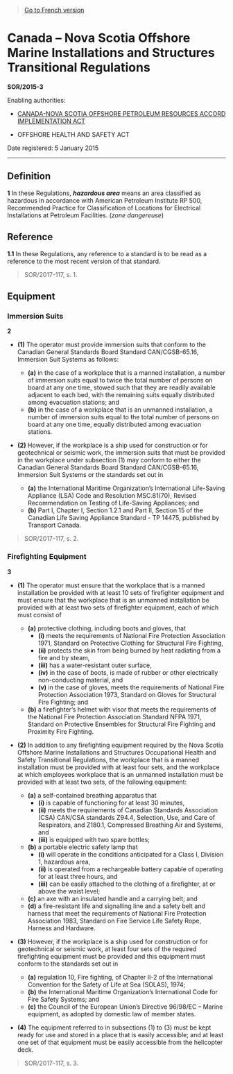 > [Go to French version](/fr/Règlements/Décrets,%20ordonnances%20et%20règlements%20statutaires/2015/3.md)

# Canada – Nova Scotia Offshore Marine Installations and Structures Transitional Regulations

**SOR/2015-3**

Enabling authorities: 
- [CANADA-NOVA SCOTIA OFFSHORE PETROLEUM RESOURCES ACCORD IMPLEMENTATION ACT](/en/Acts/Statutes%20of%20Canada/1988/c.%2028.md)

- OFFSHORE HEALTH AND SAFETY ACT

Date registered: 5 January 2015

----------



## Definition


**1** In these Regulations, ***hazardous area*** means an area classified as hazardous in accordance with American Petroleum Institute RP 500, Recommended Practice for Classification of Locations for Electrical Installations at Petroleum Facilities. (*zone dangereuse*)




## Reference


**1.1** In these Regulations, any reference to a standard is to be read as a reference to the most recent version of that standard.
> SOR/2017-117, s. 1.





## Equipment



### Immersion Suits


**2** 

- **(1)** The operator must provide immersion suits that conform to the Canadian General Standards Board Standard CAN/CGSB-65.16, Immersion Suit Systems as follows:
	- **(a)** in the case of a workplace that is a manned installation, a number of immersion suits equal to twice the total number of persons on board at any one time, stowed such that they are readily available adjacent to each bed, with the remaining suits equally distributed among evacuation stations; and
	- **(b)** in the case of a workplace that is an unmanned installation, a number of immersion suits equal to the total number of persons on board at any one time, equally distributed among evacuation stations.

- **(2)** However, if the workplace is a ship used for construction or for geotechnical or seismic work, the immersion suits that must be provided in the workplace under subsection (1) may conform to either the Canadian General Standards Board Standard CAN/CGSB-65.16, Immersion Suit Systems or the standards set out in
	- **(a)** the International Maritime Organization’s International Life-Saving Appliance (LSA) Code and Resolution MSC.81(70), Revised Recommendation on Testing of Life-Saving Appliances; and
	- **(b)** Part I, Chapter I, Section 1.2.1 and Part II, Section 15 of the Canadian Life Saving Appliance Standard - TP 14475, published by Transport Canada.
> SOR/2017-117, s. 2.





### Firefighting Equipment


**3** 

- **(1)** The operator must ensure that the workplace that is a manned installation be provided with at least 10 sets of firefighter equipment and must ensure that the workplace that is an unmanned installation be provided with at least two sets of firefighter equipment, each of which must consist of
	- **(a)** protective clothing, including boots and gloves, that
		- **(i)** meets the requirements of National Fire Protection Association 1971, Standard on Protective Clothing for Structural Fire Fighting,
		- **(ii)** protects the skin from being burned by heat radiating from a fire and by steam,
		- **(iii)** has a water-resistant outer surface,
		- **(iv)** in the case of boots, is made of rubber or other electrically non-conducting material, and
		- **(v)** in the case of gloves, meets the requirements of National Fire Protection Association 1973, Standard on Gloves for Structural Fire Fighting; and
	- **(b)** a firefighter’s helmet with visor that meets the requirements of the National Fire Protection Association Standard NFPA 1971, Standard on Protective Ensembles for Structural Fire Fighting and Proximity Fire Fighting.

- **(2)** In addition to any firefighting equipment required by the Nova Scotia Offshore Marine Installations and Structures Occupational Health and Safety Transitional Regulations, the workplace that is a manned installation must be provided with at least four sets, and the workplace at which employees workplace that is an unmanned installation must be provided with at least two sets, of the following equipment:
	- **(a)** a self-contained breathing apparatus that
		- **(i)** is capable of functioning for at least 30 minutes,
		- **(ii)** meets the requirements of Canadian Standards Association (CSA) CAN/CSA standards Z94.4, Selection, Use, and Care of Respirators, and Z180.1, Compressed Breathing Air and Systems, and
		- **(iii)** is equipped with two spare bottles;
	- **(b)** a portable electric safety lamp that
		- **(i)** will operate in the conditions anticipated for a Class I, Division 1, hazardous area,
		- **(ii)** is operated from a rechargeable battery capable of operating for at least three hours, and
		- **(iii)** can be easily attached to the clothing of a firefighter, at or above the waist level;
	- **(c)** an axe with an insulated handle and a carrying belt; and
	- **(d)** a fire-resistant life and signalling line and a safety belt and harness that meet the requirements of National Fire Protection Association 1983, Standard on Fire Service Life Safety Rope, Harness and Hardware.

- **(3)** However, if the workplace is a ship used for construction or for geotechnical or seismic work, at least four sets of the required firefighting equipment must be provided and this equipment must conform to the standards set out in
	- **(a)** regulation 10, Fire fighting, of Chapter II-2 of the International Convention for the Safety of Life at Sea (SOLAS), 1974;
	- **(b)** the International Maritime Organization’s International Code for Fire Safety Systems; and
	- **(c)** the Council of the European Union’s Directive 96/98/EC – Marine equipment, as adopted by domestic law of member states.

- **(4)** The equipment referred to in subsections (1) to (3) must be kept ready for use and stored in a place that is easily accessible; and at least one set of that equipment must be easily accessible from the helicopter deck.
> SOR/2017-117, s. 3.



